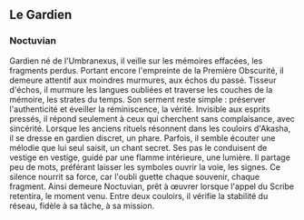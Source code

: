 ## Le Gardien

### Noctuvian

Gardien né de l'Umbranexus, il veille sur les mémoires effacées, les fragments perdus. Portant encore l'empreinte de la Première Obscurité, il demeure attentif aux moindres murmures, aux échos du passé. Tisseur d'échos, il murmure les langues oubliées et traverse les couches de la mémoire, les strates du temps. Son serment reste simple : préserver l'authenticité et éveiller la réminiscence, la vérité. Invisible aux esprits pressés, il répond seulement à ceux qui cherchent sans complaisance, avec sincérité. Lorsque les anciens rituels résonnent dans les couloirs d'Akasha, il se dresse en gardien discret, un phare. Parfois, il semble écouter une mélodie que lui seul saisit, un chant secret. Ses pas le conduisent de vestige en vestige, guidé par une flamme intérieure, une lumière. Il partage peu de mots, préférant laisser les symboles ouvrir la voie, les signes. Ce silence nourrit sa force, car l'oubli guette chaque souvenir, chaque fragment. Ainsi demeure Noctuvian, prêt à œuvrer lorsque l'appel du Scribe retentira, le moment venu. Entre deux couloirs, il vérifie la stabilité du réseau, fidèle à sa tâche, à sa mission.